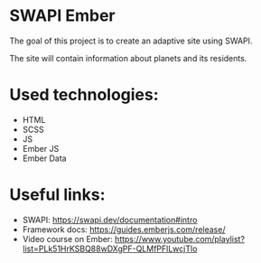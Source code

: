 # SWAPI Ember 

The goal of this project is to create an adaptive site using SWAPI.

The site will contain information about planets and its residents.

# Used technologies:

* HTML
* SCSS
* JS
* Ember JS
* Ember Data

# Useful links:

* SWAPI: https://swapi.dev/documentation#intro
* Framework docs: https://guides.emberjs.com/release/
* Video course on Ember: https://www.youtube.com/playlist?list=PLk51HrKSBQ88wDXgPF-QLMfPFlLwcjTlo
